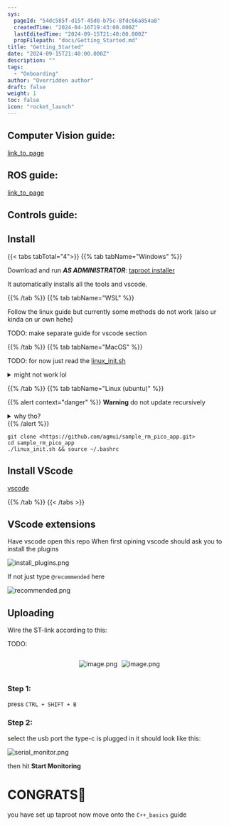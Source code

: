 ```yaml
---
sys:
  pageId: "54dc585f-d15f-45d0-b75c-8fdc66a854a8"
  createdTime: "2024-04-16T19:43:00.000Z"
  lastEditedTime: "2024-09-15T21:40:00.000Z"
  propFilepath: "docs/Getting_Started.md"
title: "Getting_Started"
date: "2024-09-15T21:40:00.000Z"
description: ""
tags:
  - "Onboarding"
author: "Overridden author"
draft: false
weight: 1
toc: false
icon: "rocket_launch"
---
```


## Computer Vision guide:

[link_to_page](86d45bc0-388b-4d26-8848-44f255f73d0e)

## ROS guide:

[link_to_page](3c76c1de-ec8f-46d6-8b0a-294005edc2d5)

## Controls guide:

## Install

{{< tabs tabTotal="4">}}
{{% tab tabName="Windows" %}}

Download and run _**AS ADMINISTRATOR**_: [taproot installer](https://github.com/Thornbots/TeachingFreshies/releases/tag/1.0)

It automatically installs all the tools and vscode.

{{% /tab %}}
{{% tab tabName="WSL" %}}

Follow the linux guide but currently some methods do not work (also ur kinda on ur own hehe)

TODO: make separate guide for vscode section

{{% /tab %}}
{{% tab tabName="MacOS" %}}

TODO: for now just read the [linux_init.sh](https://github.com/agmui/sample_rm_pico_app/blob/main/linux_init.sh)

<details>
<summary>might not work lol</summary>

`brew install libusb pkg-config`

Next install: [vscode](https://code.visualstudio.com/Download)

</details>

{{% /tab %}}
{{% tab tabName="Linux (ubuntu)" %}}

{{% alert context="danger" %}}
**Warning** do not update recursively
<details>
<summary>why tho?</summary>
There are some submodules that may go on for a while (like tinyusb) and I highly
recommend you don't need to get them.
If you want to see what submodules I update just look in `linux_init.sh`
</details>
{{% /alert %}}

```shell
git clone <https://github.com/agmui/sample_rm_pico_app.git>
cd sample_rm_pico_app
./linux_init.sh && source ~/.bashrc
```

## Install VScode

[vscode](https://code.visualstudio.com/Download)

{{% /tab %}}
{{< /tabs >}}

## VScode extensions

Have vscode open this repo
When first opining vscode should ask you to install the plugins

![install_plugins.png](https://prod-files-secure.s3.us-west-2.amazonaws.com/d518164a-d88e-44d1-a4ee-3adb3bd8bce0/89bd30f0-1825-4e77-867b-0a41ce370880/install_plugins.png?X-Amz-Algorithm=AWS4-HMAC-SHA256&X-Amz-Content-Sha256=UNSIGNED-PAYLOAD&X-Amz-Credential=ASIAZI2LB466Z3JDF7BO%2F20250315%2Fus-west-2%2Fs3%2Faws4_request&X-Amz-Date=20250315T200737Z&X-Amz-Expires=3600&X-Amz-Security-Token=IQoJb3JpZ2luX2VjEMP%2F%2F%2F%2F%2F%2F%2F%2F%2F%2FwEaCXVzLXdlc3QtMiJHMEUCIQDaaOQw4HrvS4OvbLKxd2il9%2BSlt2%2BzZKXQ%2FsTSTMtA1AIgVFW%2FnMD55GqchWhr3CtAtuR3FkFSsLXlL5CECBA6yvEq%2FwMIHBAAGgw2Mzc0MjMxODM4MDUiDHcpbFxTr7ty0NPD7SrcA%2B2GN51ZPUWzlbsJWbAwIH%2BFqszPGNHtRXzk2tJ8qduI5TETWrWO0lefsawgNi6lt2nZvfVmoFqESkCGgu5AjlPSjLO7129P2ij2PzxGVRVZ1dg%2BQIebzHOAQ2MPaehBDcWRK88%2B9t2rtxtS5a1JFEgruCcbln22zLlUuQgn%2F0sD%2FOqGVABDLbR9zFD1UbXz%2B7dsr1SA7C%2BI8%2FqHuiPRTycK1E82%2FUXaCpPgytnA%2F9ksCAkyJIl%2BmZFAN8kMNqv44VgvLgbmkGQhCgsrucb6Md%2F4v7DHaWGFcGiXCOWN3xvQtMpRbaP1BIxGr%2FiM%2FSru0DbLjjtE%2BFTGfSEPkMjavpYO%2F5TnOZscXuKErCcVBvc41%2FRYCK62DqeC9PpPN3v1wncQlc9aYmV3bVGsYzbMBrZ%2BeoCPnI0GUIbJJgjdIQIJVvrMU%2B1rlwPgyYfmY4o7xQARftsB%2BE7xWLHSscfNDd2fUfhAs8ttT9ZEb4NikLxapoB8LKz5DPwRfNmbBbTyyYY%2BhTUck9JCvTt%2F%2F7DWbIfoMD2F5%2FqMq9%2FtZIK%2Bny7b7LIdsRIsra6OwX%2FSneKJxy8iotSvnScpyprr1X5TUo6T7CpbtdQ2sChmJKtEBnS62DouTDeVSiCiwNToMKCO174GOqUBaVoECyqFzuGMNwondvJi203SB8zzLsb2aKkWUKcjVZ2qvvOGhKh04AiSZlO4g4NJppOvkGardboWHB6yTnqOzGiFEd1hD%2FDugxmKHy8exGMdS6jj4CdgEt2XfYZixrc1K69L8NqMiPMQl0ABOTsE7MKFdkjRbORZW9aA0DA5erQGCrb4zqaiCd%2Bwh9qa2nU062Fm9KPCQkj6ynURbZ66WEMo5faM&X-Amz-Signature=c504cd3817cfa941f19576f0e3264f9d84d2eccfb53a0974a27b01ba32060731&X-Amz-SignedHeaders=host&x-id=GetObject)

If not just type `@recommended` here  

![recommended.png](https://prod-files-secure.s3.us-west-2.amazonaws.com/d518164a-d88e-44d1-a4ee-3adb3bd8bce0/61e661e9-5d85-4dfc-be0d-8d2097a5e793/recommended.png?X-Amz-Algorithm=AWS4-HMAC-SHA256&X-Amz-Content-Sha256=UNSIGNED-PAYLOAD&X-Amz-Credential=ASIAZI2LB466Z3JDF7BO%2F20250315%2Fus-west-2%2Fs3%2Faws4_request&X-Amz-Date=20250315T200737Z&X-Amz-Expires=3600&X-Amz-Security-Token=IQoJb3JpZ2luX2VjEMP%2F%2F%2F%2F%2F%2F%2F%2F%2F%2FwEaCXVzLXdlc3QtMiJHMEUCIQDaaOQw4HrvS4OvbLKxd2il9%2BSlt2%2BzZKXQ%2FsTSTMtA1AIgVFW%2FnMD55GqchWhr3CtAtuR3FkFSsLXlL5CECBA6yvEq%2FwMIHBAAGgw2Mzc0MjMxODM4MDUiDHcpbFxTr7ty0NPD7SrcA%2B2GN51ZPUWzlbsJWbAwIH%2BFqszPGNHtRXzk2tJ8qduI5TETWrWO0lefsawgNi6lt2nZvfVmoFqESkCGgu5AjlPSjLO7129P2ij2PzxGVRVZ1dg%2BQIebzHOAQ2MPaehBDcWRK88%2B9t2rtxtS5a1JFEgruCcbln22zLlUuQgn%2F0sD%2FOqGVABDLbR9zFD1UbXz%2B7dsr1SA7C%2BI8%2FqHuiPRTycK1E82%2FUXaCpPgytnA%2F9ksCAkyJIl%2BmZFAN8kMNqv44VgvLgbmkGQhCgsrucb6Md%2F4v7DHaWGFcGiXCOWN3xvQtMpRbaP1BIxGr%2FiM%2FSru0DbLjjtE%2BFTGfSEPkMjavpYO%2F5TnOZscXuKErCcVBvc41%2FRYCK62DqeC9PpPN3v1wncQlc9aYmV3bVGsYzbMBrZ%2BeoCPnI0GUIbJJgjdIQIJVvrMU%2B1rlwPgyYfmY4o7xQARftsB%2BE7xWLHSscfNDd2fUfhAs8ttT9ZEb4NikLxapoB8LKz5DPwRfNmbBbTyyYY%2BhTUck9JCvTt%2F%2F7DWbIfoMD2F5%2FqMq9%2FtZIK%2Bny7b7LIdsRIsra6OwX%2FSneKJxy8iotSvnScpyprr1X5TUo6T7CpbtdQ2sChmJKtEBnS62DouTDeVSiCiwNToMKCO174GOqUBaVoECyqFzuGMNwondvJi203SB8zzLsb2aKkWUKcjVZ2qvvOGhKh04AiSZlO4g4NJppOvkGardboWHB6yTnqOzGiFEd1hD%2FDugxmKHy8exGMdS6jj4CdgEt2XfYZixrc1K69L8NqMiPMQl0ABOTsE7MKFdkjRbORZW9aA0DA5erQGCrb4zqaiCd%2Bwh9qa2nU062Fm9KPCQkj6ynURbZ66WEMo5faM&X-Amz-Signature=4fc8a9950477da9a634814729a6ea24cf0cc454fdece600a431b09d2325d7f5e&X-Amz-SignedHeaders=host&x-id=GetObject)

## Uploading

Wire the ST-link according to this:

TODO:

<div style="display: flex;flex-direction: row; column-gap:10px; max-width: 630px;justify-content: center;">
<div>

![image.png](https://prod-files-secure.s3.us-west-2.amazonaws.com/d518164a-d88e-44d1-a4ee-3adb3bd8bce0/210ecb78-1116-4d7b-b9b7-2292f66fa2c2/image.png?X-Amz-Algorithm=AWS4-HMAC-SHA256&X-Amz-Content-Sha256=UNSIGNED-PAYLOAD&X-Amz-Credential=ASIAZI2LB4663O4VSX4H%2F20250315%2Fus-west-2%2Fs3%2Faws4_request&X-Amz-Date=20250315T200739Z&X-Amz-Expires=3600&X-Amz-Security-Token=IQoJb3JpZ2luX2VjEMP%2F%2F%2F%2F%2F%2F%2F%2F%2F%2FwEaCXVzLXdlc3QtMiJIMEYCIQCtIjwO%2FYtxLUz%2BTDGz7s%2BO%2FozDrwBVPwibAgIVRQ47LAIhAOJZRq86lINUQy2z9Sb4NrqG9JKB28KMHLUCMgLxsu65Kv8DCBwQABoMNjM3NDIzMTgzODA1IgzMJdTXI2sZwVg1qF4q3AOF0TVAtoxsuRcr%2FucLzt%2BkmqgqVzOPM7jH4GTE%2Fm89Aaspm2AVewV6WsUaPZLgE5NXX3WDoTSYrUCTO9L0HLquhLwUMR76CuzRFtGwoyjNeAoRSDiBPxv4tMFrW5zmJIhyGu%2F569%2BFJLDMYNdkiduMkCnwDJZDfa03tl9oUN7Vu%2FzS8ptdIahgH0DEv1lORhI%2BooyNrqtpDY0N6X9FVyeeAOV%2B7RXY%2Baufazw3feOhKutBqBo8gKHpnnXuwjGhh0BmypcDyRv88hUO%2BsWtutGuZCFZVg3VknRzh42e2ux3ojK8rsHN0IaVd5fP4Gw33ktfNEF5nwIJPl7NfldWR2Pv014sbvxQfSuGgqNINbUJxnQ8iPpioOLcm0EslI4Ap7DpD2vxrFOaK16ANOzSwnX9Vsu0uxfoK2a5tJqjlPm0jhfcy6OpzkPXvOHOC1EevTsLva992v41nln0JoHfhLKUkrSIo9KBBQGG3dJtZSPP1QWrCqfhsVz%2BxTxDtKaYq2wIKFXpz1uBD3GZj7JfIIHJzBFh5Nylht8LSn8kXjVPSbP8qa%2FcPVLBHCXpCOWnyKi9ON5ZdEbhrNJ4b9Eo2fg8M7Vp%2FzMjFDiZ8rkXoWSvptKBepVPHk32LBvH9DDbjde%2BBjqkAXLTUCvnySTddCbb5IiYnnQ8HmylmF9NUKmBIoawIUAwdqefNZgLlofbw1%2BjNQqmQ63O4vbLpEoZHdE2QtAIGh1KrG52Np6k%2BqIoEiXULe1K4c6uUSuGffIlOEYI3aMYglNMRHsLASRMUU5w1l9zNjgzdayQ%2BbnT1wjurQsx00berXb1nsGZF2L1TPqEs81UOCN0sq7YfhVB3etmxFD9oIh5C4b0&X-Amz-Signature=c302b37bd958a1c5aff18314f651ed98a4594a27ab43bcd01098cdcd523d5d5c&X-Amz-SignedHeaders=host&x-id=GetObject)

</div>
<div>

![image.png](https://prod-files-secure.s3.us-west-2.amazonaws.com/d518164a-d88e-44d1-a4ee-3adb3bd8bce0/33a0fd0f-8ca6-4a86-8e09-26e95ded1fff/image.png?X-Amz-Algorithm=AWS4-HMAC-SHA256&X-Amz-Content-Sha256=UNSIGNED-PAYLOAD&X-Amz-Credential=ASIAZI2LB466WKIZA3ME%2F20250315%2Fus-west-2%2Fs3%2Faws4_request&X-Amz-Date=20250315T200739Z&X-Amz-Expires=3600&X-Amz-Security-Token=IQoJb3JpZ2luX2VjEMP%2F%2F%2F%2F%2F%2F%2F%2F%2F%2FwEaCXVzLXdlc3QtMiJIMEYCIQC22LODH9DuSZa4BV0YueOQ4dx2Kkqu3dsLY7dkVenfQwIhAOiK5BCoxDz7Wu8s%2FbOrUZ7e3QJjAoQr3VrWfA5%2BYlx6Kv8DCBwQABoMNjM3NDIzMTgzODA1IgyPfWyCq6ubTe5ujz8q3AOelb32E1Aq0nmhOLa7%2F4JHVzyWhhS7nzHN6gmvaLmudG5lSnM7cQx9CAH2zU9aNY0Fi%2BJTVnn5VFHI3QKvINmkcLtbMIvX8ZpOvmk5CAc%2BpWP%2FqsuWWzg0CTqXd4LNUga6bLS1jF6KLs%2FbGj4fE%2BmB7KxUuhLFqLbRXKn1mGzigrrE0aN4jxf%2BEloWLqkJYG8IfdOJw%2Bi4gUTGG6Mq23eTXLoSBdGslGfgaloQLiJRHa7L%2BiHEhQKmoYqMyhhUFoVZMrAU3QjshsCVY7AXAlQNdFMsduW1%2BUjoa9MO%2FrOeDSdnjcaqqD1vLmYigZIX8TSKLEA9aXDFlPO%2BuMkoyaaMvk76q7uxRVV7mGrUwIWwHwIkQHbWGZpqHBk6xnwtxj8bRI8ui92T5Zh98Dr2GkbSbvZ8IiZig%2F7ji7wSug9lIyuTpwTMyVNvtbc5gULn66QWg3Vm5jfE7VQqdbCeifRXVUTQfIQFzx%2B%2FQzWGbKFbYSz4qagRFFushgKHPE%2F9Do3stwbR1U8s7jpMkswtFPNN1nzZdFz8JEWI%2F2EOVsjPXOFO0gYWFgdiWNq%2BtiuZuy%2FLrn141LS%2B47TPty%2F%2F%2BklzWloIS%2Bma6SUBZu8hZiZHe1Tg0cIwCHSNqWzKmzCujte%2BBjqkAetEmKhM7iM7x5hzpP1TCDPXQUo%2BmYOCXFXEyW%2Bf9XuGeVHgxdh9DH57cSOriwPfaS%2FXUwvuKEMKkyASWpr544tpVmuZh2Qrjs5xTXtlgRiWauR5quFyFOVNBXA4UCGxbAr%2FKWEjLQ2sAvDhDopKveXnYWWPXdQVu8mljJjwRELZW1PL%2FhEY7FSSGHi8nX0YXeQZmOWtbK58eEOcMDARfn%2FEqWgU&X-Amz-Signature=9deee8f151749e3173e706727ec3b8458a61df4a88b32c0697e188390daa4b19&X-Amz-SignedHeaders=host&x-id=GetObject)

</div>
</div>

### Step 1:

press `CTRL + SHIFT + B`

### Step 2:

select the usb port the type-c is plugged in it should look like this:

![serial_monitor.png](https://prod-files-secure.s3.us-west-2.amazonaws.com/d518164a-d88e-44d1-a4ee-3adb3bd8bce0/f03f4774-05d4-4393-b6a0-d5efb6d315ab/serial_monitor.png?X-Amz-Algorithm=AWS4-HMAC-SHA256&X-Amz-Content-Sha256=UNSIGNED-PAYLOAD&X-Amz-Credential=ASIAZI2LB466Z3JDF7BO%2F20250315%2Fus-west-2%2Fs3%2Faws4_request&X-Amz-Date=20250315T200737Z&X-Amz-Expires=3600&X-Amz-Security-Token=IQoJb3JpZ2luX2VjEMP%2F%2F%2F%2F%2F%2F%2F%2F%2F%2FwEaCXVzLXdlc3QtMiJHMEUCIQDaaOQw4HrvS4OvbLKxd2il9%2BSlt2%2BzZKXQ%2FsTSTMtA1AIgVFW%2FnMD55GqchWhr3CtAtuR3FkFSsLXlL5CECBA6yvEq%2FwMIHBAAGgw2Mzc0MjMxODM4MDUiDHcpbFxTr7ty0NPD7SrcA%2B2GN51ZPUWzlbsJWbAwIH%2BFqszPGNHtRXzk2tJ8qduI5TETWrWO0lefsawgNi6lt2nZvfVmoFqESkCGgu5AjlPSjLO7129P2ij2PzxGVRVZ1dg%2BQIebzHOAQ2MPaehBDcWRK88%2B9t2rtxtS5a1JFEgruCcbln22zLlUuQgn%2F0sD%2FOqGVABDLbR9zFD1UbXz%2B7dsr1SA7C%2BI8%2FqHuiPRTycK1E82%2FUXaCpPgytnA%2F9ksCAkyJIl%2BmZFAN8kMNqv44VgvLgbmkGQhCgsrucb6Md%2F4v7DHaWGFcGiXCOWN3xvQtMpRbaP1BIxGr%2FiM%2FSru0DbLjjtE%2BFTGfSEPkMjavpYO%2F5TnOZscXuKErCcVBvc41%2FRYCK62DqeC9PpPN3v1wncQlc9aYmV3bVGsYzbMBrZ%2BeoCPnI0GUIbJJgjdIQIJVvrMU%2B1rlwPgyYfmY4o7xQARftsB%2BE7xWLHSscfNDd2fUfhAs8ttT9ZEb4NikLxapoB8LKz5DPwRfNmbBbTyyYY%2BhTUck9JCvTt%2F%2F7DWbIfoMD2F5%2FqMq9%2FtZIK%2Bny7b7LIdsRIsra6OwX%2FSneKJxy8iotSvnScpyprr1X5TUo6T7CpbtdQ2sChmJKtEBnS62DouTDeVSiCiwNToMKCO174GOqUBaVoECyqFzuGMNwondvJi203SB8zzLsb2aKkWUKcjVZ2qvvOGhKh04AiSZlO4g4NJppOvkGardboWHB6yTnqOzGiFEd1hD%2FDugxmKHy8exGMdS6jj4CdgEt2XfYZixrc1K69L8NqMiPMQl0ABOTsE7MKFdkjRbORZW9aA0DA5erQGCrb4zqaiCd%2Bwh9qa2nU062Fm9KPCQkj6ynURbZ66WEMo5faM&X-Amz-Signature=d7b2bd6dc37ddfc70444592d83b65c6a11e55f662a588def49b9ce504088c1fc&X-Amz-SignedHeaders=host&x-id=GetObject)

then hit **Start Monitoring**

# CONGRATS🎉

you have set up taproot now move onto the `C++_basics` guide
